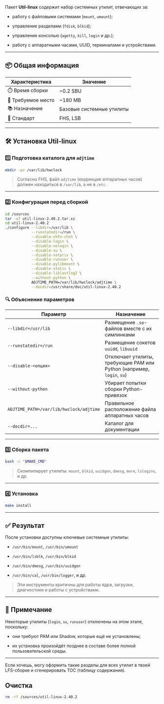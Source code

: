
Пакет **Util-linux** содержит набор системных утилит, отвечающих за:

- работу с файловыми системами (`mount`, `umount`);
    
- управление разделами (`fdisk`, `blkid`);
    
- управление консолью (`agetty`, `kill`, `login` и др.);
    
- работу с аппаратными часами, UUID, терминалами и устройствами.
    

---

## 📦 Общая информация

|Характеристика|Значение|
|---|---|
|⏱️ Время сборки|~0.2 SBU|
|💾 Требуемое место|~180 MB|
|📚 Назначение|Базовые системные утилиты|
|📌 Стандарт|FHS, LSB|

---

## 🛠 Установка Util-linux

### 1️⃣ Подготовка каталога для `adjtime`

```bash
mkdir -pv /var/lib/hwclock
```

> Согласно FHS, файл `adjtime` (коррекция аппаратных часов) должен находиться в `/var/lib`, а не в `/etc`.

---

### 2️⃣ Конфигурация перед сборкой

```bash
cd /sources
tar -xf util-linux-2.40.2.tar.xz 
cd util-linux-2.40.2
./configure --libdir=/usr/lib \
            --runstatedir=/run \
            --disable-chfn-chsh \
            --disable-login \
            --disable-nologin \
            --disable-su \
            --disable-setpriv \
            --disable-runuser \
            --disable-pylibmount \
            --disable-static \
            --disable-liblastlog2 \
            --without-python \
            ADJTIME_PATH=/var/lib/hwclock/adjtime \
            --docdir=/usr/share/doc/util-linux-2.40.2
```

### 🔍 Объяснение параметров

|Параметр|Назначение|
|---|---|
|`--libdir=/usr/lib`|Размещение `.so`-файлов вместе с их симлинками|
|`--runstatedir=/run`|Размещение сокетов `uuidd`, `libuuid`|
|`--disable-<опция>`|Отключает утилиты, требующие PAM или Python (например, `login`, `su`)|
|`--without-python`|Убирает попытки сборки Python-привязок|
|`ADJTIME_PATH=/var/lib/hwclock/adjtime`|Правильное расположение файла аппаратных часов|
|`--docdir=...`|Каталог для документации|

---

### 3️⃣ Сборка пакета

```bash
bash -c "$MAKE_CMD"
```

> Скомпилирует утилиты: `mount`, `blkid`, `uuidgen`, `dmesg`, `more`, `lslogins`, и др.

---

### 4️⃣ Установка

```bash
make install
```

---

## ✅ Результат

После установки доступны ключевые системные утилиты:

- `/usr/bin/mount`, `/usr/bin/umount`
    
- `/usr/bin/lsblk`, `/usr/bin/blkid`
    
- `/usr/bin/dmesg`, `/usr/bin/uuidgen`
    
- `/usr/bin/cal`, `/usr/bin/logger`, и др.
    

> Эти инструменты критичны для работы ядра, загрузки, диагностики и работы с устройствами.

---

## 📝 Примечание

Некоторые утилиты (`login`, `su`, `runuser`) отключены на этом этапе, поскольку:

- они требуют PAM или Shadow, которые ещё не установлены;
    
- их установка произойдёт позднее в составе более полной пользовательской среды.
    

---

Если хочешь, могу оформить такие разделы для всех утилит в твоей LFS-сборке и сгенерировать TOC (таблицу содержания).
## Очистка

```bash
rm -rf /sources/util-linux-2.40.2
```
